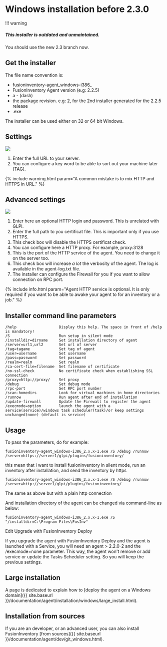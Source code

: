 # Windows installation before 2.3.0

!!! warning
  <h5>This installer is outdated and unmaintained.</h5>
  <p>You should use the new 2.3 branch now.</p>




## Get the installer

The file name convention is:

* fusioninventory-agent_windows-i386_
* FusionInventory Agent version (e.g: 2.2.5)
* a *-* (dash)
* the package revision. e.g: 2, for the 2nd installer generated for the 2.2.5 release
* .exe

The installer can be used either on 32 or 64 bit Windows.

## Settings

![](../../assets/agent/installation/windows-installer-settings-1.png)

1. Enter the full URL to your server.
2. You can configure a key word to be able to sort out your machine later (TAG).

{% include warning.html param="A common mistake is to mix HTTP and HTTPS in URL." %}

## Advanced settings

![](../../assets/agent/installation/windows-installer-settings-2.png)

1. Enter here an optional HTTP login and password. This is unrelated with GLPI.
2. Enter the full path to you certificat file. This is important only if you use HTTPS. 
3. This check box will disable the HTTPS certificat check.
4. You can configure here a HTTP proxy. For example, proxy:3128
5. This is the port of the HTTP service of the agent. You need to change it on the server too.
6. This check box will increase *a lot* the verbosity of the agent. The log is available in the agent-log.txt file.
7. The installer can configure the Firewall for you if you want to allow connection on RPC port.

{% include info.html param="Agent HTTP service is optional. It is only required if you want to be able to awake your agent to for an inventory or a job." %}

## Installer command line parameters

~~~~
/help                   Display this help. The space in front of /help is mandatory!
/S                      Run setup in silent mode
/installdir=dirname     Set installation directory of agent
/server=url1,url2       Set url of server
/tag=tagame             Set tag of agent
/user=username          Set username
/pass=password          Set password
/realm=realm            Set realm
/ca-cert-file=filename  Set filename of certificate
/no-ssl-check           No certificate check when establishing SSL connection
/proxy=http://proxy/    Set proxy
/debug                  Set debug mode
/rpc-port               Set RPC port number
/scan-homedirs          Look for virtual machines in home directories
/runnow                 Run agent after end of installation
/update-firewall        Update the Firewall to register the agent
/execmode=option        launch the agent with a service(service)/windows task scheduler(task)/or keep settings unchanged(none) (default is service)
~~~~

## Usage

To pass the parameters, do for example:

    fusioninventory-agent_windows-i386_2.x.x-1.exe /S /debug /runnow /server=https://server1/glpi/plugins/fusioninventory/

this mean that i want to install fusioninventory in silent mode, run an inventory after installation, and send the inventory by https

    fusioninventory-agent_windows-i386_2.x.x-1.exe /S /debug /runnow /server=http://server1/glpi/plugins/fusioninventory/

The same as above but with a plain http connection

And installation directory of the agent can be changed via command-line as below:

    fusioninventory-agent_windows-i386_2.x.x-1.exe /S "/installdir=C:\Program Files\FusInv"
Edit
Upgrade with FusionInventory Deploy

If you upgrade the agent with FusionInventory Deploy and the agent is launched with a Service, you will need an agent > 2.2.0-2 and the /execmode=none parameter. This way, the agent won't remove or add service or update the Tasks Scheduler setting. So you will keep the previous settings.

## Large installation

A page is dedicated to explain how to [deploy the agent on a Windows domain]({{ site.baseurl }}/documentation/agent/installation/windows/large_install.html).


## Installation from sources

If you are an developer, or an advanced user, you can also install FusionInventory [from sources]({{ site.baseurl }}/documentation/agent/dev/git_windows.html).
